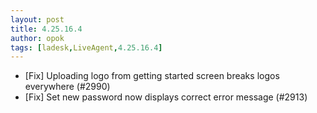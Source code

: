 ```yaml
---
layout: post
title: 4.25.16.4
author: opok
tags: [ladesk,LiveAgent,4.25.16.4]
---
```


- [Fix] Uploading logo from getting started screen breaks logos everywhere (#2990)
- [Fix] Set new password now displays correct error message (#2913)
